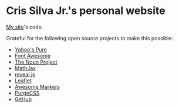 Cris Silva Jr.'s personal website
=================================

[My site](http://www.crisjr.eng.br)'s code.

Grateful for the following open source projects to make this possible:

- [Yahoo's Pure](https://purecss.io/)
- [Font Awesome](https://fontawesome.io/icons/)
- [The Noun Project](https://thenounproject.com/)
- [MathJax](https://www.mathjax.org/)
- [reveal.js](https://revealjs.com/)
- [Leaflet](https://leafletjs.com/)
- [Awesome Markers](https://github.com/lvoogdt/Leaflet.awesome-markers)
- [PurgeCSS](https://purgecss.com/)
- [GitHub](https://github.com)


